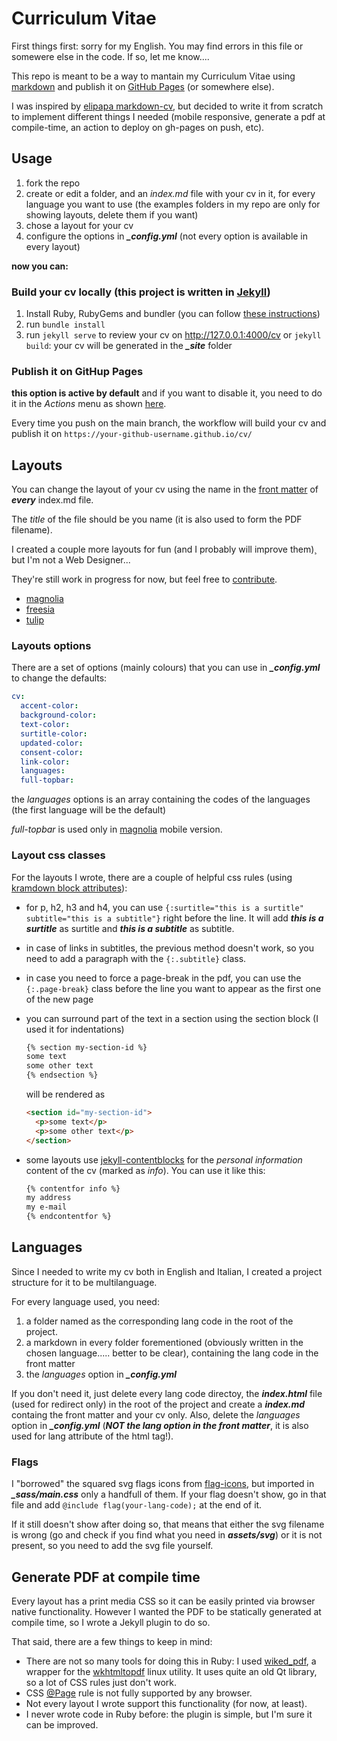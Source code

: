 # Curriculum Vitae

First things first: sorry for my English. You may find errors in this file or somewere else in the code. If so, let me know....

This repo is meant to be a way to mantain my Curriculum Vitae using [markdown](https://www.markdownguide.org/getting-started/) and publish it on [GitHub Pages](https://pages.github.com/) (or somewhere else).

I was inspired by [elipapa markdown-cv](http://elipapa.github.io/markdown-cv/), but decided to write it from scratch to implement different things I needed (mobile responsive, generate a pdf at compile-time, an action to deploy on gh-pages on push, etc).

## Usage

1. fork the repo
2. create or edit a folder, and an _index.md_ file with your cv in it, for every language you want to use (the examples folders in my repo are only for showing layouts, delete them if you want)
3. chose a layout for your cv
4. configure the options in **_\_config.yml_** (not every option is available in every layout)

**now you can:**

### Build your cv locally (this project is written in [Jekyll](https://jekyllrb.com/))

1. Install Ruby, RubyGems and bundler (you can follow [these instructions](https://jekyllrb.com/docs/installation/))
2. run `bundle install`
3. run `jekyll serve` to review your cv on http://127.0.0.1:4000/cv or `jekyll build`: your cv will be generated in the **_\_site_** folder

### Publish it on GitHup Pages

**this option is active by default** and if you want to disable it, you need to do it in the _Actions_ menu as shown [here](https://docs.github.com/en/actions/managing-workflow-runs/disabling-and-enabling-a-workflow).

Every time you push on the main branch, the workflow will build your cv and publish it on `https://your-github-username.github.io/cv/`

## Layouts

You can change the layout of your cv using the name in the [front matter](https://jekyllrb.com/docs/front-matter/) of **_every_** index.md file.

The _title_ of the file should be you name (it is also used to form the PDF filename).

I created a couple more layouts for fun (and I probably will improve them)¸ but I'm not a Web Designer...

They're still work in progress for now, but feel free to [contribute](CONTRIBUTING.md).

- [magnolia](https://bibizio.github.io/cv)
- [freesia](https://bibizio.github.io/cv/en/examples/freesia)
- [tulip](https://bibizio.github.io/cv/en/examples/tulip)

### Layouts options

There are a set of options (mainly colours) that you can use in **_\_config.yml_** to change the defaults:

```yml
cv:
  accent-color:
  background-color:
  text-color:
  surtitle-color:
  updated-color:
  consent-color:
  link-color:
  languages:
  full-topbar:
```

the _languages_ options is an array containing the codes of the languages (the first language will be the default)

_full-topbar_ is used only in [magnolia](https://bibizio.github.io/cv) mobile version.

### Layout css classes

For the layouts I wrote, there are a couple of helpful css rules (using [kramdown block attributes](https://kramdown.gettalong.org/quickref.html#block-attributes)):

- for p, h2, h3 and h4, you can use `{:surtitle="this is a surtitle" subtitle="this is a subtitle"}` right before the line. It will add **_this is a surtitle_** as surtitle and **_this is a subtitle_** as subtitle.

- in case of links in subtitles, the previous method doesn't work, so you need to add a paragraph with the `{:.subtitle}` class.

- in case you need to force a page-break in the pdf, you can use the `{:.page-break}` class before the line you want to appear as the first one of the new page

- you can surround part of the text in a section using the section block (I used it for indentations)

  ```markdown
  {% section my-section-id %}
  some text
  some other text
  {% endsection %}
  ```

  will be rendered as

  ```html
  <section id="my-section-id">
    <p>some text</p>
    <p>some other text</p>
  </section>
  ```

- some layouts use [jekyll-contentblocks](https://github.com/rustygeldmacher/jekyll-contentblocks) for the _personal information_ content of the cv (marked as _info_). You can use it like this:

  ```markdown
  {% contentfor info %}
  my address
  my e-mail
  {% endcontentfor %}
  ```

## Languages

Since I needed to write my cv both in English and Italian, I created a project structure for it to be multilanguage.

For every language used, you need:

1. a folder named as the corresponding lang code in the root of the project.
2. a markdown in every folder forementioned (obviously written in the chosen language..... better to be clear), containing the lang code in the front matter
3. the _languages_ option in **_\_config.yml_**

If you don't need it, just delete every lang code directoy, the **_index.html_** file (used for redirect only) in the root of the project and create a **_index.md_** containg the front matter and your cv only. Also, delete the _languages_ option in **_\_config.yml_** (**_NOT the lang option in the front matter_**, it is also used for lang attribute of the html tag!).

### Flags

I "borrowed" the squared svg flags icons from [flag-icons](https://github.com/lipis/flag-icon-css), but imported in **_\_sass/main.css_** only a handfull of them. If your flag doesn't show, go in that file and add `@include flag(your-lang-code);` at the end of it.

If it still doesn't show after doing so, that means that either the svg filename is wrong (go and check if you find what you need in **_assets/svg_**) or it is not present, so you need to add the svg file yourself.

## Generate PDF at compile time

Every layout has a print media CSS so it can be easily printed via browser native functionality.
However I wanted the PDF to be statically generated at compile time, so I wrote a Jekyll plugin to do so.

That said, there are a few things to keep in mind:

- There are not so many tools for doing this in Ruby: I used [wiked_pdf](https://github.com/mileszs/wicked_pdf), a wrapper for the [wkhtmltopdf](https://wkhtmltopdf.org/) linux utility. It uses quite an old Qt library, so a lot of CSS rules just don't work.
- CSS [@Page](https://developer.mozilla.org/en-US/docs/Web/CSS/@page) rule is not fully supported by any browser.
- Not every layout I wrote support this functionality (for now, at least).
- I never wrote code in Ruby before: the plugin is simple, but I'm sure it can be improved.
